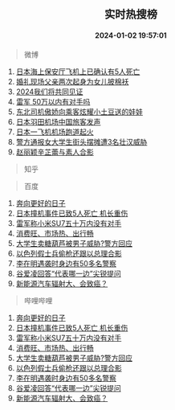 <div align="center"><h2>实时热搜榜</h2><h4>2024-01-02 19:57:01</h4></div>

> 微博  

1. [日本海上保安厅飞机上已确认有5人死亡](https://s.weibo.com/weibo?q=%23%E6%97%A5%E6%9C%AC%E6%B5%B7%E4%B8%8A%E4%BF%9D%E5%AE%89%E5%8E%85%E9%A3%9E%E6%9C%BA%E4%B8%8A%E5%B7%B2%E7%A1%AE%E8%AE%A4%E6%9C%895%E4%BA%BA%E6%AD%BB%E4%BA%A1%23&t=31&band_rank=1&Refer=top)<br />
2. [婚礼现场父亲两次起身为女儿披棉袄](https://s.weibo.com/weibo?q=%23%E5%A9%9A%E7%A4%BC%E7%8E%B0%E5%9C%BA%E7%88%B6%E4%BA%B2%E4%B8%A4%E6%AC%A1%E8%B5%B7%E8%BA%AB%E4%B8%BA%E5%A5%B3%E5%84%BF%E6%8A%AB%E6%A3%89%E8%A2%84%23&t=31&band_rank=2&Refer=top)<br />
3. [2024我们将共同见证](https://s.weibo.com/weibo?q=%232024%E6%88%91%E4%BB%AC%E5%B0%86%E5%85%B1%E5%90%8C%E8%A7%81%E8%AF%81%23&t=31&band_rank=3&Refer=top)<br />
4. [雷军 50万以内有对手吗](https://s.weibo.com/weibo?q=%E9%9B%B7%E5%86%9B%2050%E4%B8%87%E4%BB%A5%E5%86%85%E6%9C%89%E5%AF%B9%E6%89%8B%E5%90%97&t=31&band_rank=4&Refer=top)<br />
5. [东北司机傲娇向乘客炫耀小土豆送的娃娃](https://s.weibo.com/weibo?q=%23%E4%B8%9C%E5%8C%97%E5%8F%B8%E6%9C%BA%E5%82%B2%E5%A8%87%E5%90%91%E4%B9%98%E5%AE%A2%E7%82%AB%E8%80%80%E5%B0%8F%E5%9C%9F%E8%B1%86%E9%80%81%E7%9A%84%E5%A8%83%E5%A8%83%23&t=31&band_rank=5&Refer=top)<br />
6. [日本羽田机场中国旅客发声](https://s.weibo.com/weibo?q=%23%E6%97%A5%E6%9C%AC%E7%BE%BD%E7%94%B0%E6%9C%BA%E5%9C%BA%E4%B8%AD%E5%9B%BD%E6%97%85%E5%AE%A2%E5%8F%91%E5%A3%B0%23&t=31&band_rank=6&Refer=top)<br />
7. [日本一飞机机场跑道起火](https://s.weibo.com/weibo?q=%23%E6%97%A5%E6%9C%AC%E4%B8%80%E9%A3%9E%E6%9C%BA%E6%9C%BA%E5%9C%BA%E8%B7%91%E9%81%93%E8%B5%B7%E7%81%AB%23&t=31&band_rank=7&Refer=top)<br />
8. [警方通报女大学生街头摆摊遭3名壮汉威胁](https://s.weibo.com/weibo?q=%23%E8%AD%A6%E6%96%B9%E9%80%9A%E6%8A%A5%E5%A5%B3%E5%A4%A7%E5%AD%A6%E7%94%9F%E8%A1%97%E5%A4%B4%E6%91%86%E6%91%8A%E9%81%AD3%E5%90%8D%E5%A3%AE%E6%B1%89%E5%A8%81%E8%83%81%23&t=31&band_rank=8&Refer=top)<br />
9. [赵丽颖辛芷蕾与素人合影](https://s.weibo.com/weibo?q=%23%E8%B5%B5%E4%B8%BD%E9%A2%96%E8%BE%9B%E8%8A%B7%E8%95%BE%E4%B8%8E%E7%B4%A0%E4%BA%BA%E5%90%88%E5%BD%B1%23&t=31&band_rank=9&Refer=top)<br />

> 知乎  


> 百度  

1. [奔向更好的日子](https://www.baidu.com/s?wd=%E5%A5%94%E5%90%91%E6%9B%B4%E5%A5%BD%E7%9A%84%E6%97%A5%E5%AD%90&sa=fyb_news&rsv_dl=fyb_news)<br />
2. [日本撞机事件已致5人死亡 机长重伤](https://www.baidu.com/s?wd=%E6%97%A5%E6%9C%AC%E6%92%9E%E6%9C%BA%E4%BA%8B%E4%BB%B6%E5%B7%B2%E8%87%B45%E4%BA%BA%E6%AD%BB%E4%BA%A1+%E6%9C%BA%E9%95%BF%E9%87%8D%E4%BC%A4&sa=fyb_news&rsv_dl=fyb_news)<br />
3. [雷军称小米SU7五十万内没有对手](https://www.baidu.com/s?wd=%E9%9B%B7%E5%86%9B%E7%A7%B0%E5%B0%8F%E7%B1%B3SU7%E4%BA%94%E5%8D%81%E4%B8%87%E5%86%85%E6%B2%A1%E6%9C%89%E5%AF%B9%E6%89%8B&sa=fyb_news&rsv_dl=fyb_news)<br />
4. [消费旺、市场热、出行畅](https://www.baidu.com/s?wd=%E6%B6%88%E8%B4%B9%E6%97%BA%E3%80%81%E5%B8%82%E5%9C%BA%E7%83%AD%E3%80%81%E5%87%BA%E8%A1%8C%E7%95%85&sa=fyb_news&rsv_dl=fyb_news)<br />
5. [大学生卖糖葫芦被男子威胁?警方回应](https://www.baidu.com/s?wd=%E5%A4%A7%E5%AD%A6%E7%94%9F%E5%8D%96%E7%B3%96%E8%91%AB%E8%8A%A6%E8%A2%AB%E7%94%B7%E5%AD%90%E5%A8%81%E8%83%81%3F%E8%AD%A6%E6%96%B9%E5%9B%9E%E5%BA%94&sa=fyb_news&rsv_dl=fyb_news)<br />
6. [以色列假士兵偷枪还跟以总理合影](https://www.baidu.com/s?wd=%E4%BB%A5%E8%89%B2%E5%88%97%E5%81%87%E5%A3%AB%E5%85%B5%E5%81%B7%E6%9E%AA%E8%BF%98%E8%B7%9F%E4%BB%A5%E6%80%BB%E7%90%86%E5%90%88%E5%BD%B1&sa=fyb_news&rsv_dl=fyb_news)<br />
7. [李在明遇袭时身边有50多名警察](https://www.baidu.com/s?wd=%E6%9D%8E%E5%9C%A8%E6%98%8E%E9%81%87%E8%A2%AD%E6%97%B6%E8%BA%AB%E8%BE%B9%E6%9C%8950%E5%A4%9A%E5%90%8D%E8%AD%A6%E5%AF%9F&sa=fyb_news&rsv_dl=fyb_news)<br />
8. [谷爱凌回答“代表哪一边”尖锐提问](https://www.baidu.com/s?wd=%E8%B0%B7%E7%88%B1%E5%87%8C%E5%9B%9E%E7%AD%94%E2%80%9C%E4%BB%A3%E8%A1%A8%E5%93%AA%E4%B8%80%E8%BE%B9%E2%80%9D%E5%B0%96%E9%94%90%E6%8F%90%E9%97%AE&sa=fyb_news&rsv_dl=fyb_news)<br />
9. [新能源汽车辐射大、会致癌？](https://www.baidu.com/s?wd=%E6%96%B0%E8%83%BD%E6%BA%90%E6%B1%BD%E8%BD%A6%E8%BE%90%E5%B0%84%E5%A4%A7%E3%80%81%E4%BC%9A%E8%87%B4%E7%99%8C%EF%BC%9F&sa=fyb_news&rsv_dl=fyb_news)<br />

> 哔哩哔哩  

1. [奔向更好的日子](https://www.baidu.com/s?wd=%E5%A5%94%E5%90%91%E6%9B%B4%E5%A5%BD%E7%9A%84%E6%97%A5%E5%AD%90&sa=fyb_news&rsv_dl=fyb_news)<br />
2. [日本撞机事件已致5人死亡 机长重伤](https://www.baidu.com/s?wd=%E6%97%A5%E6%9C%AC%E6%92%9E%E6%9C%BA%E4%BA%8B%E4%BB%B6%E5%B7%B2%E8%87%B45%E4%BA%BA%E6%AD%BB%E4%BA%A1+%E6%9C%BA%E9%95%BF%E9%87%8D%E4%BC%A4&sa=fyb_news&rsv_dl=fyb_news)<br />
3. [雷军称小米SU7五十万内没有对手](https://www.baidu.com/s?wd=%E9%9B%B7%E5%86%9B%E7%A7%B0%E5%B0%8F%E7%B1%B3SU7%E4%BA%94%E5%8D%81%E4%B8%87%E5%86%85%E6%B2%A1%E6%9C%89%E5%AF%B9%E6%89%8B&sa=fyb_news&rsv_dl=fyb_news)<br />
4. [消费旺、市场热、出行畅](https://www.baidu.com/s?wd=%E6%B6%88%E8%B4%B9%E6%97%BA%E3%80%81%E5%B8%82%E5%9C%BA%E7%83%AD%E3%80%81%E5%87%BA%E8%A1%8C%E7%95%85&sa=fyb_news&rsv_dl=fyb_news)<br />
5. [大学生卖糖葫芦被男子威胁?警方回应](https://www.baidu.com/s?wd=%E5%A4%A7%E5%AD%A6%E7%94%9F%E5%8D%96%E7%B3%96%E8%91%AB%E8%8A%A6%E8%A2%AB%E7%94%B7%E5%AD%90%E5%A8%81%E8%83%81%3F%E8%AD%A6%E6%96%B9%E5%9B%9E%E5%BA%94&sa=fyb_news&rsv_dl=fyb_news)<br />
6. [以色列假士兵偷枪还跟以总理合影](https://www.baidu.com/s?wd=%E4%BB%A5%E8%89%B2%E5%88%97%E5%81%87%E5%A3%AB%E5%85%B5%E5%81%B7%E6%9E%AA%E8%BF%98%E8%B7%9F%E4%BB%A5%E6%80%BB%E7%90%86%E5%90%88%E5%BD%B1&sa=fyb_news&rsv_dl=fyb_news)<br />
7. [李在明遇袭时身边有50多名警察](https://www.baidu.com/s?wd=%E6%9D%8E%E5%9C%A8%E6%98%8E%E9%81%87%E8%A2%AD%E6%97%B6%E8%BA%AB%E8%BE%B9%E6%9C%8950%E5%A4%9A%E5%90%8D%E8%AD%A6%E5%AF%9F&sa=fyb_news&rsv_dl=fyb_news)<br />
8. [谷爱凌回答“代表哪一边”尖锐提问](https://www.baidu.com/s?wd=%E8%B0%B7%E7%88%B1%E5%87%8C%E5%9B%9E%E7%AD%94%E2%80%9C%E4%BB%A3%E8%A1%A8%E5%93%AA%E4%B8%80%E8%BE%B9%E2%80%9D%E5%B0%96%E9%94%90%E6%8F%90%E9%97%AE&sa=fyb_news&rsv_dl=fyb_news)<br />
9. [新能源汽车辐射大、会致癌？](https://www.baidu.com/s?wd=%E6%96%B0%E8%83%BD%E6%BA%90%E6%B1%BD%E8%BD%A6%E8%BE%90%E5%B0%84%E5%A4%A7%E3%80%81%E4%BC%9A%E8%87%B4%E7%99%8C%EF%BC%9F&sa=fyb_news&rsv_dl=fyb_news)<br />
